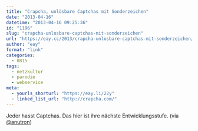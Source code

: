 ```yaml
---
title: "Crapcha, unlösbare Captchas mit Sonderzeichen"
date: "2013-04-16"
datetime: "2013-04-16 09:25:36"
id: "1196"
slug: "crapcha-unlosbare-captchas-mit-sonderzeichen"
url: "https://eay.cc/2013/crapcha-unlosbare-captchas-mit-sonderzeichen/"
author: "eay"
format: "link"
categories:
  - 0815
tags:
  - netzkultur
  - parodie
  - webservice
meta:
  - yourls_shorturl: "https://eay.li/22y"
  - linked_list_url: "http://crapcha.com/"
---
```


Jeder hasst Captchas. Das hier ist ihre nächste Entwicklungsstufe. (via [@anutron](https://twitter.com/anutron/status/324055967572586496))
